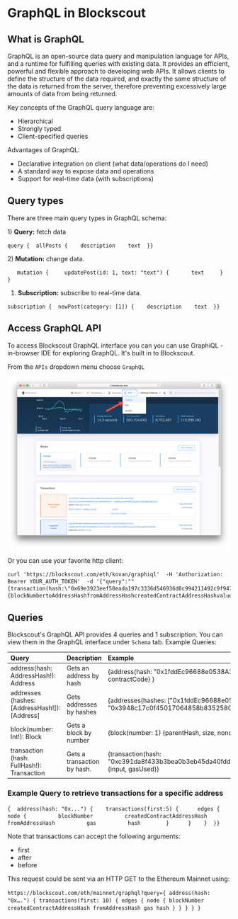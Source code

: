 # GraphQL in Blockscout

## **What is GraphQL**

GraphQL is an open-source data query and manipulation language for APIs, and a runtime for fulfilling queries with existing data. It provides an efficient, powerful and flexible approach to developing web APIs. It allows clients to define the structure of the data required, and exactly the same structure of the data is returned from the server, therefore preventing excessively large amounts of data from being returned.

Key concepts of the GraphQL query language are:

* Hierarchical
* Strongly typed
* Client-specified queries

Advantages of GraphQL:

* Declarative integration on client \(what data/operations do I need\)
* A standard way to expose data and operations
* Support for real-time data \(with subscriptions\)

## **Query types**

There are three main query types in GraphQL schema:

1\) **Query:** fetch data

```text
query {  allPosts {    description    text  }}
```

2\) **Mutation:** change data.

```text
   mutation {     updatePost(id: 1, text: "text") {       text     }   }
```

1. **Subscription:**  subscribe to real-time data.

```text
subscription {  newPost(category: [1]) {    description    text  }}
```

## **Access GraphQL API**

To access Blockscout GraphQL interface you can you can use GraphiQL - in-browser IDE for exploring GraphQL. It's built in to Blockscout.

From the `APIs` dropdown menu choose `GraphQL`

![Access GraphQL from the top menu](../../.gitbook/assets/graphql.png)

Or you can use your favorite http client:

```text
curl 'https://blockscout.com/eth/kovan/graphiql'  -H 'Authorization: Bearer YOUR_AUTH_TOKEN'  -d '{"query":""{transaction(hash:\"0x69e3923eef50eada197c3336d546936d0c994211492c9f947a24c02827568f9f\"){blockNumbertoAddressHashfromAddressHashcreatedContractAddressHashvaluestatusnoncehasherrorgasgasPricegasUsedcumulativeGasUsedidindexinputrsv}}""}'
```

## **Queries**

Blockscout's GraphQL API provides 4 queries and 1 subscription. You can view them in the GraphQL interface under `Schema` tab. Example Queries:

| Query | Description | Example |
| :--- | :--- | :--- |
| address\(hash: AddressHash!\):  Address | Gets an address by hash | {address\(hash: "0x1fddEc96688e0538A316C64dcFd211c491ECf0d8"\) {hash, contractCode} } |
| addresses \(hashes: \[AddressHash!\]\): \[Address\] | Gets addresses by hashes | {addresses\(hashes: \["0x1fddEc96688e0538A316C64dcFd211c491ECf0d8",  "0x3948c17c0f45017064858b8352580267a85a762c"\]\) {hash, contractCode} } |
| block\(number: Int!\): Block | Gets a block by number | {block\(number: 1\) {parentHash, size, nonce}} |
| transaction \(hash: FullHash!\): Transaction | Gets a transaction by hash. | {transaction\(hash: "0xc391da8f433b3bea0b3eb45da40fdd194c7a0e07d1b5ad656bf98940f80a6cf6"\) {input, gasUsed}} |

### Example Query to retrieve transactions for a specific address

```text
{  address(hash: "0x...") {    transactions(first:5) {      edges {        node {          blockNumber          createdContractAddressHash          fromAddressHash          gas          hash        }      }    }  }}
```

Note that transactions can accept the following arguments:

* first
* after
* before

This request could be sent via an HTTP GET to the Ethereum Mainnet using:

`https://blockscout.com/eth/mainnet/graphql?query={ address(hash: "0x….") { transactions(first: 10) { edges { node { blockNumber createdContractAddressHash fromAddressHash gas hash } } } } }`







